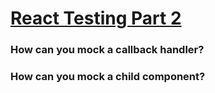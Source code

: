 # [React Testing Part 2][def]

### How can you mock a callback handler?

### How can you mock a child component?


[def]: https://www.theodinproject.com/lessons/node-path-javascript-react-testing-part-2#knowledge-check
